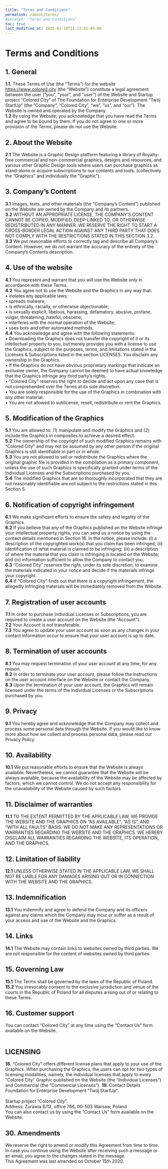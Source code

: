 ```yaml
---
title: "Terms and Conditions"
permalink: /about/terms/
#excerpt: "Terms and Conditions"
toc: true
last_modified_at: 2021-01-10T11:22:01-05:00
---
```


# Terms and Conditions

## 1. General
**1.1.** These Terms of Use (the “Terms”) for the website https://www.colored.city (the “Website”) constitute a legal agreement between the user (“you”, “your”, and “user”) of the Website and Startup project “Colored City” of The Foundation for Enterprise Development “Twój StartUp“ (the “Company”, “Colored City”, “we”, “us”, and “our”). The Website is owned and operated by the Company.<br/>
**1.2** By using the Website, you acknowledge that you have read the Terms and agree to be bound by them. If you do not agree to one or more provision of the Terms, please do not use the Website.<br/>
## 2. About the Website
**2.1** The Website is a Graphic Design platform featuring a library of Royalty-free commercial and non-commercial graphics, designs and resources, and various other Graphic Design tools where users can purchase graphics as stand-alone or acquire subscriptions to our contents and tools. (collectively the “Graphics” and individually the “Graphic”).<br/>
## 3. Company’s Content
**3.1** Images, texts, and other materials (the “Company’s Content”) published on the Website are owned by the Company and its partners.<br/>
**3.2** WITHOUT AN APPROPRIATE LICENSE, THE COMPANY’S CONTENT CANNOT BE COPIED, MODIFIED, DEEP-LINKED TO, OR OTHERWISE REDISTRIBUTED IN ANY MANNER. WE RESERVE THE RIGHT TO START A CROSS-BORDER LEGAL ACTION AGAINST ANY THIRD PARTY THAT DOES NOT COMPLY WITH THE RESTRICTIONS STATED IN THIS SECTION 3.2.<br/>
**3.3** We put reasonable efforts to correctly tag and describe all Company’s Content. However, we do not warrant the accuracy of the entirety of the Company’s Contents description.<br/>
## 4. Use of the website
**4.1** You represent and warrant that you will use the Website only in accordance with these Terms.<br/>
**4.2** You agree not to use the Website and the Graphics in any way that:<br/>
        • violates any applicable laws;<br/>
        • spreads malware;<br/>
        • is ethnically, racially, or otherwise objectionable;<br/>
        • is sexually explicit, libelous, harassing, defamatory, abusive, profane, vulgar, threatening, hateful, obscene;<br/>
        • interferes with the normal operation of the Website;<br/>
        • uses bots and other automated methods.<br/>
**4.4** You acknowledge and agree with the following statements:<br/>
        • Downloading the Graphics does not transfer the copyright of it or its intellectual property to you, but merely provides you with a license to use the Graphics, subject to the purposes, terms, and limitations stated in the Licenses & Subscriptions listed in the section LICENSES. You disclaim any ownership in the Graphics.<br/>
        • If the Graphics do not have obvious proprietary markings that indicate an exclusive owner, the Company cannot be deemed to have actual knowledge that the Graphics infringe any third party’s rights.<br/>
        • “Colored City” reserves the right to decide and act upon any case that is not comprehended over the Terms at its sole discretion.<br/>
        • You are solely responsible for the use of the Graphics in combination with any other material.<br/>
        • You are not allowed to sublicense, resell, redistribute or rent the Graphics.<br/>
## 5. Modification of the Graphics
**5.1** You are allowed to: (1) manipulate and modify the Graphics and (2) include the Graphics in composites to achieve a desired effect.<br/>
**5.2** The ownership of the copyright of such modified Graphics remains with “Colored City” and may not be assumed by any other person if the original Graphics is still identifiable in part or in whole.<br/>
**5.3** You are not allowed to sell or redistribute the Graphics where the original graphic file is provided in the compilation as a primary component, unless the use of such Graphics is specifically granted under terms of the Individual Licenses and the Subscriptions purchased by you.<br/>
**5.4** The modified Graphics that are so thoroughly incorporated that they are not reasonably identifiable are not subject to the restrictions stated in this Section 5.<br/>
## 6. Notification of copyright infringement
**6.1** We make significant efforts to ensure the safety and legality of the Graphics.<br/>
**6.2** If you believe that any of the Graphics published on the Website infringe your intellectual property rights, you can send us a notice by using the contact details mentioned in Section 16. In the notice, please include: (i) a description of the copyrighted work(s) that you claim has been infringed; (ii) identification of what material is claimed to be infringing; (iii) a description of where the material that you claim is infringing is located on the Website; and (iv) information sufficient to allow the Company to contact you.<br/>
**6.3** “Colored City” reserves the right, under its sole discretion, to examine the materials indicated in your notice and decide if the materials infringe your copyright.<br/>
**6.4** If “Colored City” finds out that there is a copyright infringement, the allegedly infringing materials will be immediately removed from the Website.<br/>
## 7. Registration of user accounts
**7.1** In order to purchase Individual Licenses or Subscriptions, you are required to create a user account on the Website (the “Account”).<br/>
**7.2** Your Account is not transferable.<br/>
**7.3** You agree to update your user account as soon as any changes in your contact information occur to ensure that your user account is up to date.<br/>
## 8. Termination of user accounts
**8.1** You may request termination of your user account at any time, for any reason.<br/>
**8.2** In order to terminate your user account, please follow the instructions on the user account interface on the Website or contact the Company.<br/>
**8.3** Upon the termination of your user account, the Graphics will remain licensed under the terms of the Individual Licenses or the Subscriptions purchased by you.<br/>
## 9. Privacy
**9.1** You hereby agree and acknowledge that the Company may collect and process some personal data through the Website. If you would like to know more about how we collect and process personal data, please read our Privacy Policy.<br/>
## 10. Availability
**10.1** We put reasonable efforts to ensure that the Website is always available. Nevertheless, we cannot guarantee that the Website will be always available, because the availability of the Website may be affected by factors, which we cannot control. We do not accept any responsibility for the unavailability of the Website caused by such factors.<br/>
## 11. Disclaimer of warranties
**11.1** TO THE EXTENT PERMITTED BY THE APPLICABLE LAW, WE PROVIDE THE WEBSITE AND THE GRAPHICS ON “AS AVAILABLE”, “AS IS”, AND “WITH ALL FAULTS” BASIS. WE DO NOT MAKE ANY REPRESENTATIONS OR WARRANTIES REGARDING THE WEBSITE AND THE GRAPHICS. WE HEREBY DISCLAIM ALL WARRANTIES REGARDING THE WEBSITE, ITS OPERATION, AND THE GRAPHICS.<br/>
## 12. Limitation of liability
**12.1** UNLESS OTHERWISE STATED IN THE APPLICABLE LAW, WE SHALL NOT BE LIABLE FOR ANY DAMAGES ARISING OUT OR IN CONNECTION WITH THE WEBSITE AND THE GRAPHICS.<br/>
## 13. Indemnification
**13.1** You indemnify and agree to defend the Company and its officers against any claims which the Company may incur or suffer as a result of your access and use of the Website and the Graphics.<br/>
## 14. Links
**14.1** The Website may contain links to websites owned by third parties. We are not responsible for the content of websites owned by third parties.<br/>
## 15. Governing Law
**15.1** The Terms shall be governed by the laws of the Republic of Poland.<br/>
**15.2** You irrevocably consent to the exclusive jurisdiction and venue of the courts in the Republic of Poland for all disputes arising out of or relating to these Terms.<br/>
## 16. Customer support
You can contact “Colored City” at any time using the “Contact Us” form available on the Website.<br/><br/>

## LICENSING
**18.** “Colored City” offers different license plans that apply to your use of the Graphics. When purchasing the Graphics, the users can opt for two types of licensing modalities, namely, the individual licenses that apply to every “Colored City” Graphic published on the Website (the “Individual Licenses”) and Commercial (the “Commercial Licenses”).
**19.** Contact Details
Foundation for Enterprise Development “Twój StartUp“.<br/>  
Startup project “Colored City”.<br/>
Аddress: Żurawia 6/12, office 766, 00-503 Warsaw, Poland<br/>
You can also contact us by using the “Contact Us” form available on the Website.
## 30. Amendments
We reserve the right to amend or modify this Agreement from time to time. In case you continue using the Website after receiving such a message or an email, you agree to the changes stated in the message.<br/>
This Agreement was last amended on October 15th 2020.